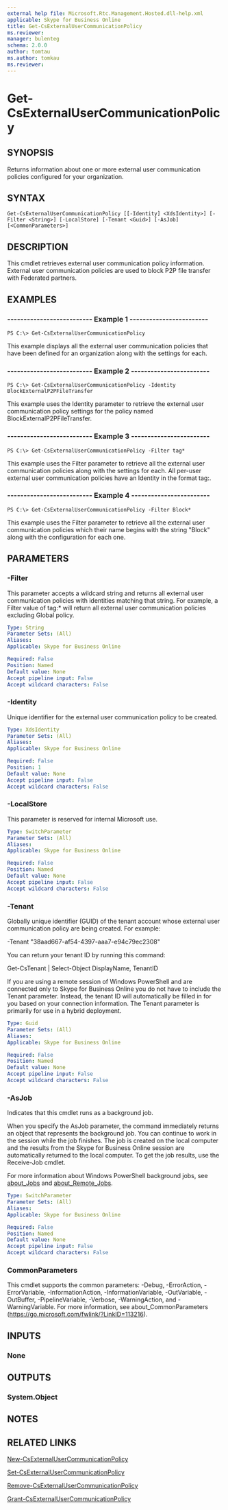 ```yaml
---
external help file: Microsoft.Rtc.Management.Hosted.dll-help.xml
applicable: Skype for Business Online
title: Get-CsExternalUserCommunicationPolicy
ms.reviewer: 
manager: bulenteg
schema: 2.0.0
author: tomtau
ms.author: tomkau
ms.reviewer:
---
```


# Get-CsExternalUserCommunicationPolicy

## SYNOPSIS

Returns information about one or more external user communication policies configured for your organization. 

## SYNTAX

```
Get-CsExternalUserCommunicationPolicy [[-Identity] <XdsIdentity>] [-Filter <String>] [-LocalStore] [-Tenant <Guid>] [-AsJob] [<CommonParameters>]
```

## DESCRIPTION
This cmdlet retrieves external user communication policy information. External user communication policies are used to block P2P file transfer with Federated partners.

## EXAMPLES

### -------------------------- Example 1 ------------------------
```
PS C:\> Get-CsExternalUserCommunicationPolicy
```

This example displays all the external user communication policies that have been defined for an organization along with the settings for each.

### -------------------------- Example 2 ------------------------
```
PS C:\> Get-CsExternalUserCommunicationPolicy -Identity BlockExternalP2PFileTransfer
```

This example uses the Identity parameter to retrieve the external user communication policy settings for the policy named BlockExternalP2PFileTransfer.

### -------------------------- Example 3 ------------------------
```
PS C:\> Get-CsExternalUserCommunicationPolicy -Filter tag*
```

This example uses the Filter parameter to retrieve all the external user communication policies along with the settings for each. All per-user external user communication policies have an Identity in the format tag:<ExternalUserCommunicationPolicy>.
 
### -------------------------- Example 4 ------------------------
```
PS C:\> Get-CsExternalUserCommunicationPolicy -Filter Block*
```

This example uses the Filter parameter to retrieve all the external user communication policies which their name begins with the string "Block" along with the configuration for each one.

## PARAMETERS

### -Filter
This parameter accepts a wildcard string and returns all external user communication policies with identities matching that string. For example, a Filter value of tag:* will return all external user communication policies excluding Global policy.

```yaml
Type: String
Parameter Sets: (All)
Aliases: 
Applicable: Skype for Business Online

Required: False
Position: Named
Default value: None
Accept pipeline input: False
Accept wildcard characters: False
```

### -Identity
Unique identifier for the external user communication policy to be created.

```yaml
Type: XdsIdentity
Parameter Sets: (All)
Aliases: 
Applicable: Skype for Business Online

Required: False
Position: 1
Default value: None
Accept pipeline input: False
Accept wildcard characters: False
```
### -LocalStore
This parameter is reserved for internal Microsoft use.

```yaml
Type: SwitchParameter
Parameter Sets: (All)
Aliases: 
Applicable: Skype for Business Online

Required: False
Position: Named
Default value: None
Accept pipeline input: False
Accept wildcard characters: False
```

### -Tenant
Globally unique identifier (GUID) of the tenant account whose external user communication policy are being created. For example:

-Tenant "38aad667-af54-4397-aaa7-e94c79ec2308"

You can return your tenant ID by running this command:

Get-CsTenant | Select-Object DisplayName, TenantID

If you are using a remote session of Windows PowerShell and are connected only to Skype for Business Online you do not have to include the Tenant parameter. Instead, the tenant ID will automatically be filled in for you based on your connection information. The Tenant parameter is primarily for use in a hybrid deployment.

```yaml
Type: Guid
Parameter Sets: (All)
Aliases: 
Applicable: Skype for Business Online

Required: False
Position: Named
Default value: None
Accept pipeline input: False
Accept wildcard characters: False
```

### -AsJob
Indicates that this cmdlet runs as a background job.

When you specify the AsJob parameter, the command immediately returns an object that represents the background job. You can continue to work in the session while the job finishes. The job is created on the local computer and the results from the Skype for Business Online session are automatically returned to the local computer. To get the job results, use the Receive-Job cmdlet.

For more information about Windows PowerShell background jobs, see [about_Jobs](https://docs.microsoft.com/powershell/module/microsoft.powershell.core/about/about_jobs?view=powershell-6) and [about_Remote_Jobs](https://docs.microsoft.com/powershell/module/microsoft.powershell.core/about/about_remote_jobs?view=powershell-6).

```yaml
Type: SwitchParameter
Parameter Sets: (All)
Aliases: 
Applicable: Skype for Business Online

Required: False
Position: Named
Default value: None
Accept pipeline input: False
Accept wildcard characters: False
```

### CommonParameters
This cmdlet supports the common parameters: -Debug, -ErrorAction, -ErrorVariable, -InformationAction, -InformationVariable, -OutVariable, -OutBuffer, -PipelineVariable, -Verbose, -WarningAction, and -WarningVariable. For more information, see about_CommonParameters (https://go.microsoft.com/fwlink/?LinkID=113216).

## INPUTS

### None

## OUTPUTS

### System.Object

## NOTES

## RELATED LINKS
[New-CsExternalUserCommunicationPolicy](https://docs.microsoft.com/powershell/module/skype/new-csexternalusercommunicationpolicy?view=skype-ps)

[Set-CsExternalUserCommunicationPolicy](https://docs.microsoft.com/powershell/module/skype/set-csexternalusercommunicationpolicy?view=skype-ps)

[Remove-CsExternalUserCommunicationPolicy](https://docs.microsoft.com/powershell/module/skype/remove-csexternalusercommunicationpolicy?view=skype-ps)

[Grant-CsExternalUserCommunicationPolicy](https://docs.microsoft.com/powershell/module/skype/grant-csexternalusercommunicationpolicy?view=skype-ps)
